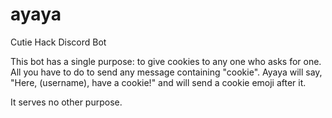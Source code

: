 # ayaya
Cutie Hack Discord Bot

This bot has a single purpose: to give cookies to any one who asks for one. All you have to do to send any message containing "cookie".
Ayaya will say, "Here, (username), have a cookie!" and will send a cookie emoji after it.

It serves no other purpose.